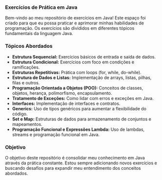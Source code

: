 <h3>Exercícios de Prática em Java</h3>
<p>Bem-vindo ao meu repositório de exercícios em Java! Este espaço foi criado para que eu possa praticar e aprimorar minhas habilidades de programação. 
Os exercícios são divididos em diferentes tópicos fundamentais da linguagem Java.</p>

<h3>Tópicos Abordados</h3>
<ul>
    <li><strong>Estrutura Sequencial:</strong> Exercícios básicos de entrada e saída de dados.</li>
    <li><strong>Estrutura Condicional:</strong> Exercícios com foco em condições e ramificações.</li>
    <li><strong>Estruturas Repetitivas:</strong> Prática com loops (for, while, do-while).</li>
    <li><strong>Estrutura de Dados e Listas:</strong> Implementação de arrays, listas, pilhas, filas e outros.</li>
    <li><strong>Programação Orientada a Objetos (POO):</strong> Conceitos de classes, objetos, herança, polimorfismo, encapsulamento.</li>
    <li><strong>Tratamento de Exceções:</strong> Como lidar com erros e exceções em Java.</li>
    <li><strong>Interfaces:</strong> Implementação de interfaces e contratos.</li>
    <li><strong>Generics:</strong> Uso de tipos genéricos para aumentar a flexibilidade do código.</li>
    <li><strong>Set e Map:</strong> Estruturas de dados para armazenamento de conjuntos e mapeamentos.</li>
    <li><strong>Programação Funcional e Expressões Lambda:</strong> Uso de lambdas, streams e programação funcional em Java.</li>
</ul>

<h3>Objetivo</h3>
<p>O objetivo deste repositório é consolidar meu conhecimento em Java através da prática constante. 
Estou sempre adicionando novos exercícios e buscando desafios para expandir meu entendimento dos conceitos abordados.</p>

